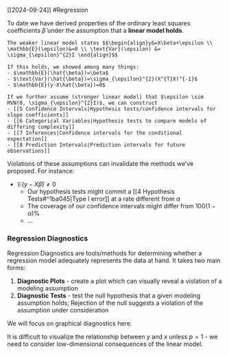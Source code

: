 [[2024-09-24]] #Regression 

To date we have derived properties of the ordinary least squares coefficients $\hat{\beta}$ under the assumption that a **linear model holds**.

```ad-summary
The weaker linear model states $$\begin{align}y&=X\beta+\epsilon \\ \mathbb{E}(\epsilon)&=0 \\ \text{Var}(\epsilon) &= \sigma_{\epsilon}^{2}I \end{align}$$

If this holds, we showed among many things:
- $\mathbb{E}(\hat{\beta})=\beta$
- $\text{Var}(\hat{\beta})=\sigma_{\epsilon}^{2}(X^{T}X)^{-1}$
- $\mathbb{E}(y-X\hat{\beta})=0$

If we further assume (stronger linear model) that $\epsilon \sim MVN(0, \sigma_{\epsilon}^{2}I)$, we can construct
- [[5 Confidence Intervals|Hypothesis tests/confidence intervals for slope coefficients]]
- [[6 Categorical Variables|Hypothesis tests to compare models of differing complexity]]
- [[7 Inferences|Confidence intervals for the conditional expectation]]
- [[8 Prediction Intervals|Prediction intervals for future observations]]
```

Violations of these assumptions can invalidate the methods we’ve proposed. For instance: 
- $\mathbb{E}(y-X\hat{\beta})\ne0$
	- Our hypothesis tests might commit a [[4 Hypothesis Tests#^1ba045|Type I error]] at a rate different from $\alpha$
	- The coverage of our confidence intervals might differ from $100 (1-\alpha)\%$
	- ...

### Regression Diagnostics
Regression Diagnostics are tools/methods for determining whether a regression model adequately represents the data at hand. It takes two main forms:
1. **Diagnostic Plots** - create a plot which can visually reveal a violation of a modeling assumption
2. **Diagnostic Tests** - test the null hypothesis that a given modeling assumption holds; Rejection of the null suggests a violation of the assumption under consideration

We will focus on graphical diagnostics here.

It is difficult to visualize the relationship between $y$ and $x$ unless $p=1$ - we need to consider low-dimensional consequences of the linear model.